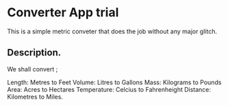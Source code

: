 # Converter App trial

This is a simple metric conveter that does the job without any major glitch.

## Description.

We shall convert ;

Length: Metres to Feet
Volume: Litres to Gallons
Mass: Kilograms to Pounds
Area: Acres to Hectares
Temperature: Celcius to Fahrenheight
Distance: Kilometres to Miles.


